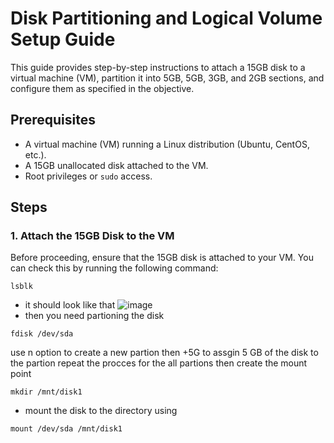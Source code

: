 # Disk Partitioning and Logical Volume Setup Guide

This guide provides step-by-step instructions to attach a 15GB disk to a virtual machine (VM), partition it into 5GB, 5GB, 3GB, and 2GB sections, and configure them as specified in the objective.

## Prerequisites

- A virtual machine (VM) running a Linux distribution (Ubuntu, CentOS, etc.).
- A 15GB unallocated disk attached to the VM.
- Root privileges or `sudo` access.

## Steps

### 1. Attach the 15GB Disk to the VM
Before proceeding, ensure that the 15GB disk is attached to your VM. You can check this by running the following command:
```
lsblk
```
- it should look like that 
![image](https://github.com/user-attachments/assets/10d62e28-86fb-4d5a-a459-9a7940f288a5)
- then you need partioning the disk
```
fdisk /dev/sda
```
use n option to create a new partion then +5G to assgin 5 GB of the disk to the partion repeat the procces for the all partions 
then create the mount point 
```
mkdir /mnt/disk1
```
- mount the disk to the directory using
```
mount /dev/sda /mnt/disk1
```
